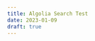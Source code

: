 ```yaml
---
title: Algolia Search Test
date: 2023-01-09
draft: true
---
```


<div id="searchbox"/>
<div id="poweredby"></div>
<div id="hits"></div>


<script type="text/html" id="hit-template">
  <div class="hit">
    <div class="hit-image">
      <img src="{{image}}" alt="{{title}}"/>
    </div>
    <div class="hit-content">
      <h3 class="hit-name">{{{_highlightResult.title.value}}}</h3>
      <p class="hit-description">{{#helpers.snippet}}{{{_highlightResult.content.value}}}{{/helpers.snippet}}</p>
    </div>
  </div>
</script>


<script src="https://cdn.jsdelivr.net/npm/algoliasearch@4.14.2/dist/algoliasearch-lite.umd.js" integrity="sha256-dImjLPUsG/6p3+i7gVKBiDM8EemJAhQ0VvkRK2pVsQY=" crossorigin="anonymous"></script>
<script src="https://cdn.jsdelivr.net/npm/instantsearch.js@4.49.1/dist/instantsearch.production.min.js" integrity="sha256-3s8yn/IU/hV+UjoqczP+9xDS1VXIpMf3QYRUi9XoG0Y=" crossorigin="anonymous"></script>
<script>
const searchClient = algoliasearch('QNV5GOVV6P', '9e6a42783b13baed13f2c6c7dafcae40');

const search = instantsearch({
  indexName: 'netlify_673ccdde-2c26-40f1-b781-470308fbf6c2_master_all',
  searchClient,
});

search.addWidgets([
  instantsearch.widgets.searchBox({
    container: '#searchbox',
  }),

  instantsearch.widgets.hits({
    container: '#hits',
    templates: {
      item: document.getElementById('hit-template').innerHTML,
      empty: "We didn't find any results for the search <em>\"{{query}}\"</em>"
    }
  }),
  
  instantsearch.widgets.poweredBy({
    container: '#poweredby',
  })
]);

search.start();
</script>
<link rel="stylesheet" href="https://cdn.jsdelivr.net/npm/instantsearch.css@7.4.5/themes/satellite-min.css" integrity="sha256-TehzF/2QvNKhGQrrNpoOb2Ck4iGZ1J/DI4pkd2oUsBc=" crossorigin="anonymous">

